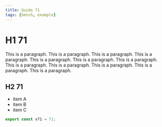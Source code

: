 ```yaml
---
title: Guide 71
tags: [bench, example]
---
```


# H1 71

This is a paragraph. This is a paragraph. This is a paragraph. This is a paragraph. This is a paragraph. This is a paragraph. This is a paragraph. This is a paragraph. This is a paragraph. This is a paragraph. This is a paragraph. This is a paragraph. 

## H2 71

- item A
- item B
- item C

```ts
export const v71 = 71;
```